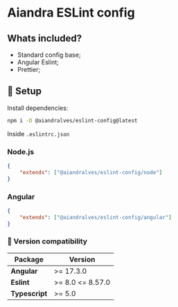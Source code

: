 # Aiandra ESLint config

## Whats included?

-   Standard config base;
-   Angular Eslint;
-   Prettier;

## 🚀 Setup

Install dependencies:

```sh
npm i -D @aiandralves/eslint-config@latest
```

Inside `.eslintrc.json`

### Node.js

```json
{
    "extends": ["@aiandralves/eslint-config/node"]
}
```

### Angular

```json
{
    "extends": ["@aiandralves/eslint-config/angular"]
}
```

### 🧩 Version compatibility

| Package        | Version          |
| -------------- | ---------------- |
| **Angular**    | >= 17.3.0        |
| **Eslint**     | >= 8.0 <= 8.57.0 |
| **Typescript** | >= 5.0           |
